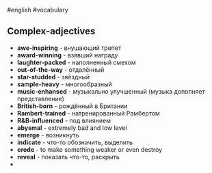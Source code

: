 #english #vocabulary 
## Complex-adjectives
- **awe-inspiring** - внушающий трепет
- **award-winning** - взявший награду
- **laughter-packed** - наполненный смехом
- **out-of-the-way** - отдалённый
- **star-studded** - звёздный
- **sample-heavy** - многообразный
- **music-enhansed** - музыкально улучшенный (музыка дополняет представление)
- **British-born** - рождённый в Британии
- **Rambert-trained** - натренированный Рамбертом
- **R&B-influenced** - под влиянием
- **abysmal** - extremely bad and low level
- **emerge** - возникнуть
- **indicate** - что-то обозначить, выделить
- **erode** - to make something weaker or even destroy
- **reveal** - показать что-то, раскрыть
- 